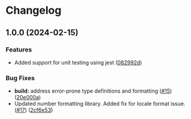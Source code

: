 # Changelog

## 1.0.0 (2024-02-15)


### Features

* Added support for unit testing using jest ([082992d](https://github.com/looker-open-source/viz-multiple_value-marketplace/commit/082992d07d8e8f6a2dfed680130c8154d7db8fae))


### Bug Fixes

* **build:** address error-prone type definitions and formatting ([#15](https://github.com/looker-open-source/viz-multiple_value-marketplace/issues/15)) ([20e000a](https://github.com/looker-open-source/viz-multiple_value-marketplace/commit/20e000a51b18ba01f3867a500b87c6aec081d071))
* Updated number formatting library. Added fix for locale format issue. ([#17](https://github.com/looker-open-source/viz-multiple_value-marketplace/issues/17)) ([2cf6e53](https://github.com/looker-open-source/viz-multiple_value-marketplace/commit/2cf6e538d97e60fcf5ad46652f5c251f0427cc30))
